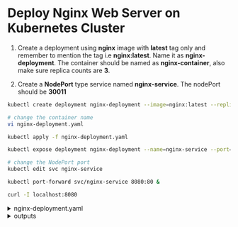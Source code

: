 #  Deploy Nginx Web Server on Kubernetes Cluster

1. Create a deployment using **nginx** image with **latest** tag only and remember to mention the tag i.e **nginx:latest**. Name it as **nginx-deployment**. The container should be named as **nginx-container**, also make sure replica counts are **3**.

2. Create a **NodePort** type service named **nginx-service**. The nodePort should be **30011**

```bash
kubectl create deployment nginx-deployment --image=nginx:latest --replicas=3 --dry-run=client -oyaml > nginx-deployment.yaml

# change the container name
vi nginx-deployment.yaml

kubectl apply -f nginx-deployment.yaml

kubectl expose deployment nginx-deployment --name=nginx-service --port=80 --target-port=80 --type=NodePort

# change the NodePort port
kubectl edit svc nginx-service

kubectl port-forward svc/nginx-service 8080:80 &

curl -I localhost:8080
```
<details>
<summary>nginx-deployment.yaml</summary>

```yaml
apiVersion: apps/v1
kind: Deployment
metadata:
  labels:
    app: nginx-deployment
  name: nginx-deployment
spec:
  replicas: 3
  selector:
    matchLabels:
      app: nginx-deployment
  template:
    metadata:
      labels:
        app: nginx-deployment
    spec:
      containers:
      - image: nginx:latest
        name: nginx-container
  ```
</details>

<details>
<summary>outputs</summary>

  ### kubectl apply -f nginx-deployment.yaml
    deployment.apps/nginx-deployment created
  
  #### kubectl expose deployment nginx-deployment --name=nginx-service --port=80 --target-port=80 --type=NodePort
    service/nginx-service exposed

  #### kubectl edit svc nginx-service
    ports:
    - nodePort: 30957
    ---
    ports:
    - nodePort: 30011
    ==========
    service/nginx-service edited

  #### kubectl port-forward svc/nginx-service 8080:80 &
    [1] 3757
    Forwarding from [::1]:8080 -> 80

  #### curl -I localhost:8080
    Handling connection for 8080
    HTTP/1.1 200 OK
    Server: nginx/1.29.1
</details>